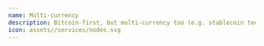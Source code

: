 ```yaml
---
name: Multi-currency
description: Bitcoin-first, but multi-currency too (e.g. stablecoin tech)
icon: assets//services/nodes.svg
---
```

